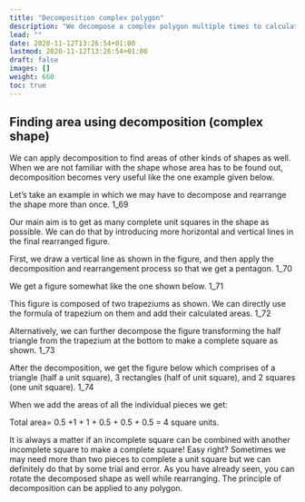 ```yaml
---
title: "Decomposition complex polygon"
description: "We decompose a complex polygon multiple times to calculate the area"
lead: ""
date: 2020-11-12T13:26:54+01:00
lastmod: 2020-11-12T13:26:54+01:00
draft: false
images: []
weight: 660
toc: true
---
```

## Finding area using decomposition (complex shape)


We can apply decomposition to find areas of other kinds of shapes as well. When we are not familiar with the shape whose area has to be found out, decomposition becomes very useful like the one example given below. 


Let’s take an example in which we may have to decompose and rearrange the shape more than once. 
1_69



Our main aim is to get as many complete unit squares in the shape as possible. We can do that by introducing more horizontal and vertical lines in the final rearranged figure. 


First, we draw a vertical line as shown in the figure, and then apply the decomposition and rearrangement process so that we get a pentagon. 
1_70

 
We get a figure somewhat like the one shown below.
1_71
 
This figure is composed of two trapeziums as shown. We can directly use the formula of trapezium on them and add their calculated areas. 
1_72



Alternatively, we can further decompose the figure transforming the half triangle from the trapezium at the bottom to make a complete square as shown. 
1_73



After the decomposition, we get the figure below which comprises of a triangle (half a unit square), 3 rectangles (half of unit square), and 2 squares (one unit square). 
1_74

When we add the areas of all the individual pieces we get:


Total area= 0.5 +1 + 1 + 0.5 + 0.5 + 0.5 = 4 square units. 


It is always a matter if an incomplete square can be combined with another incomplete square to make a complete square! Easy right? Sometimes we may need more than two pieces to complete a unit square but we can definitely do that by some trial and error. As you have already seen, you can rotate the decomposed shape as well while rearranging. The principle of decomposition can be applied to any polygon. 
